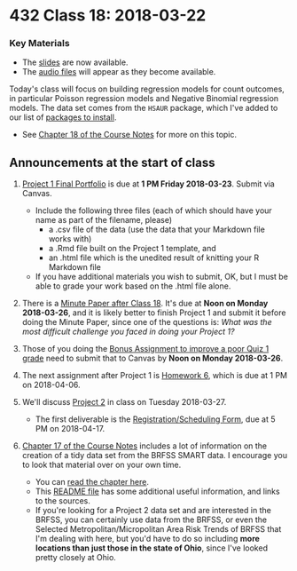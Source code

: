# 432 Class 18: 2018-03-22

### Key Materials

- The [slides](https://github.com/THOMASELOVE/432-2018/tree/master/slides/class18) are now available.
- The [audio files](https://github.com/THOMASELOVE/432-2018/tree/master/slides/class18) will appear as they become available.

Today's class will focus on building regression models for count outcomes, in particular Poisson regression models and Negative Binomial regression models. The data set comes from the `HSAUR` package, which I've added to our list of [packages to install](https://github.com/THOMASELOVE/432-2018/blob/master/data-and-code/PACKAGES.MD). 

- See [Chapter 18 of the Course Notes](https://thomaselove.github.io/432-notes/modeling-a-count-outcome-in-ohio-smart.html#where-to-read-this-chapter-1) for more on this topic.

## Announcements at the start of class

1. [Project 1 Final Portfolio](https://github.com/THOMASELOVE/432-2018/tree/master/projects/project1#the-portfolio) is due at **1 PM Friday 2018-03-23**. Submit via Canvas. 
    - Include the following three files (each of which should have your name as part of the filename, please)
        - a .csv file of the data (use the data that your Markdown file works with) 
        - a .Rmd file built on the Project 1 template, and
        - an .html file which is the unedited result of knitting your R Markdown file
    - If you have additional materials you wish to submit, OK, but I must be able to grade your work based on the .html file alone.

2. There is a [Minute Paper after Class 18](https://goo.gl/forms/qagV2F1gEguCgJr53). It's due at **Noon on Monday 2018-03-26**, and it is likely better to finish Project 1 and submit it before doing the Minute Paper, since one of the questions is: *What was the most difficult challenge you faced in doing your Project 1?*

3. Those of you doing the [Bonus Assignment to improve a poor Quiz 1 grade](https://github.com/THOMASELOVE/432-2018/tree/master/quizzes/quiz1/bonus) need to submit that to Canvas by **Noon on Monday 2018-03-26**.

4. The next assignment after Project 1 is [Homework 6](https://github.com/THOMASELOVE/432-2018/tree/master/assignments), which is due at 1 PM on 2018-04-06.

5. We'll discuss [Project 2](https://github.com/THOMASELOVE/432-2018/tree/master/projects/project2) in class on Tuesday 2018-03-27. 
    - The first deliverable is the [Registration/Scheduling Form](https://goo.gl/forms/Zfgnq5pyAAzAlmUm1), due at 5 PM on 2018-04-17.
    
6. [Chapter 17 of the Course Notes](https://thomaselove.github.io/432-notes/cleaning-the-brfss-smart-data.html) includes a lot of information on the creation of a tidy data set from the BRFSS SMART data. I encourage you to look that material over on your own time.
    - You can [read the chapter here](http://htmlpreview.github.io/?https://github.com/THOMASELOVE/432-2018/blob/master/data-and-code/SMART/smart.html).
    - This [README file](https://github.com/THOMASELOVE/432-2018/tree/master/data-and-code/SMART) has some additional useful information, and links to the sources.
    - If you're looking for a Project 2 data set and are interested in the BRFSS, you can certainly use data from the BRFSS, or even the Selected Metropolitan/Micropolitan Area Risk Trends of BRFSS that I'm dealing with here, but you'd have to do so including **more locations than just those in the state of Ohio**, since I've looked pretty closely at Ohio.


    

